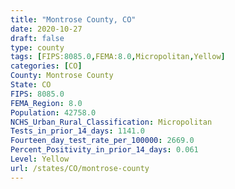 ```yaml
---
title: "Montrose County, CO"
date: 2020-10-27
draft: false
type: county
tags: [FIPS:8085.0,FEMA:8.0,Micropolitan,Yellow]
categories: [CO]
County: Montrose County
State: CO
FIPS: 8085.0
FEMA_Region: 8.0
Population: 42758.0
NCHS_Urban_Rural_Classification: Micropolitan
Tests_in_prior_14_days: 1141.0
Fourteen_day_test_rate_per_100000: 2669.0
Percent_Positivity_in_prior_14_days: 0.061
Level: Yellow
url: /states/CO/montrose-county
---
```



